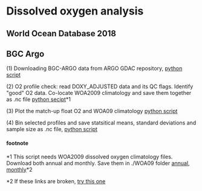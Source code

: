 # Dissolved oxygen analysis
## World Ocean Database 2018
## BGC Argo
(1) Downloading BGC-ARGO data from ARGO GDAC repository, [python script](https://github.com/takaito1/WOD18/blob/master/python_scripts/search_bgcargo.ipynb)

(2) O2 profile check: read DOXY_ADJUSTED data and its QC flags. Identify "good" O2 data. Co-locate WOA2009 climatology and save them together as .nc file [python secipt](https://github.com/takaito1/WOD18/blob/master/python_scripts/bgcargo_check_WOA.ipynb)*1

(3) Plot the match-up float O2 and WOA09 climatology [python script](https://github.com/takaito1/WOD18/blob/master/python_scripts/plot_selected_profiles.ipynb)

(4) Bin selected profiles and save statsitical means, standard deviations and sample size as .nc file, [python script](https://github.com/takaito1/WOD18/blob/master/python_scripts/Bin_selected_profiles.ipynb)

#### footnote

*1 This script needs WOA2009 dissolved oxygen climatology files. Download both annual and monthly. Save them in ./WOA09 folder [annual](http://data.nodc.noaa.gov/thredds/fileServer/woa/WOA09/NetCDFdata/dissolved_oxygen_annual_1deg.nc), [monthly](http://data.nodc.noaa.gov/thredds/fileServer/woa/WOA09/NetCDFdata/dissolved_oxygen_monthly_1deg.nc)*2

*2 If these links are broken, [try this one](https://drive.google.com/drive/folders/1oCVeugGi_8Nq4GXr58RUI9NOEO7xDwjm?usp=sharing)
